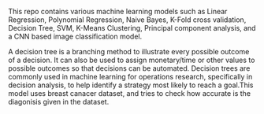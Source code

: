 This repo contains various machine learning models such as Linear Regression, Polynomial Regression, Naive Bayes, K-Fold cross validation, Decision Tree, SVM, K-Means Clustering, Principal component analysis, and a CNN based image classification model.

A decision tree is a branching method to illustrate every possible outcome of a decision. It can also be used to assign monetary/time or other values to possible outcomes so that decisions can be automated. Decision trees are commonly used in machine learning for operations research, specifically in decision analysis, to help identify a strategy most likely to reach a goal.This model uses breast canacer dataset, and tries to check how accurate is the diagonisis given in the dataset.
